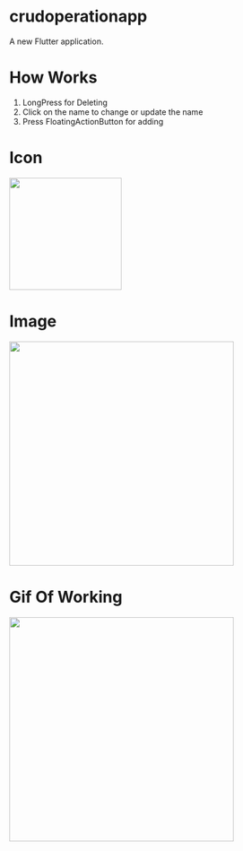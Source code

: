 # crudoperationapp

A new Flutter application.

# How Works

1. LongPress for Deleting 
2. Click on the name to change or update the name
3. Press FloatingActionButton for adding 

# Icon

<img src="https://user-images.githubusercontent.com/73787635/132191938-16caecc3-3ded-4580-aab7-99694b3b0624.png" height = 200, weight = 150/>

# Image

<img src="https://user-images.githubusercontent.com/73787635/132195472-4f5d8553-c60e-4f67-9d68-7a8899449a06.jpeg" height = 400, weight = 270/>

# Gif Of Working

<img src="https://user-images.githubusercontent.com/73787635/132197499-ecaeb479-02e5-427b-b3e4-fb758a22733a.gif" height = 400, weight = 300/>


